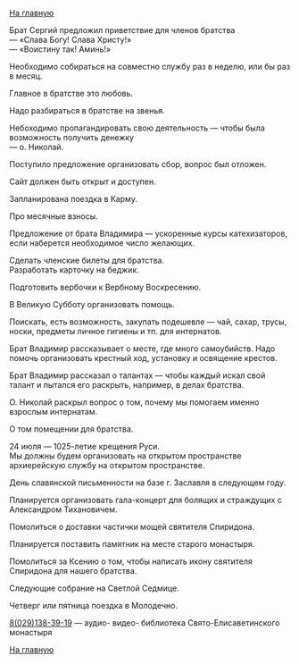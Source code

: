 <meta name="robots" content="noindex, nofollow, noarchive">

[На главную](index.html)

Брат Сергий предложил приветствие для членов братства  
— «Слава Богу! Слава Христу!»  
— «Воистину так! Аминь!»

Необходимо собираться на совместно службу раз в неделю, или бы раз в месяц.

Главное в братстве это любовь.

Надо разбираться в братстве на звенья.

Небоходимо пропагандировать свою деятельность — чтобы была возможность получить денежку  
— о. Николай.

Поступило предложение организовать сбор, вопрос был отложен.

Сайт должен быть открыт и доступен.

Запланирована поездка в Карму.

Про месячные взносы.

Предложение от брата Владимира — ускоренные курсы катехизаторов, если наберется необходимое число желающих.

Сделать членские билеты для братства.  
Разработать карточку на беджик.

Подготовить вербочки к Вербному Воскресению.

В Великую Субботу организовать помощь.

Поискать, есть возможность, закупать подешевле — чай, сахар, трусы, носки, предметы личное гигиены и тп. для интернатов.

Брат Владимир рассказывает о месте, где много самоубийств. Надо помочь организовать крестный ход, установку и освящение крестов.

Брат Владимир рассказал о талантах — чтобы каждый искал свой талант и пытался его раскрыть, например, в делах братства.

О. Николай раскрыл вопрос о том, почему мы помогаем именно взрослым интернатам.

О том помещении для братства.

24 июля — 1025-летие крещения Руси.  
Мы должны будем организовать на открытом пространстве архиерейскую службу на открытом пространстве.

День славянской письменности на базе г. Заславля в следующем году.

Планируется организовать гала-концерт для болящих и страждущих с Александром Тихановичем.

Помолиться о доставки частички мощей святителя Спиридона.

Планируется поставить памятник на месте старого монастыря.

Помолиться за Ксению о том, чтобы написать икону святителя Спиридона для нашего братства.

Следующие собрание на Светлой Седмице.

Четверг или пятница поездка в Молодечно.

[8(029)138-39-19](phone:80291383919) — аудио- видео- библиотека Свято-Елисаветинского монастыря

<!-- Yandex.Metrika counter -->
<script type="text/javascript">
(function (d, w, c) {
    (w[c] = w[c] || []).push(function() {
        try {
            w.yaCounter20900932 = new Ya.Metrika({id:20900932,
                    clickmap:true,
                    accurateTrackBounce:true});
        } catch(e) { }
    });

    var n = d.getElementsByTagName("script")[0],
        s = d.createElement("script"),
        f = function () { n.parentNode.insertBefore(s, n); };
    s.type = "text/javascript";
    s.async = true;
    s.src = (d.location.protocol == "https:" ? "https:" : "http:") + "//mc.yandex.ru/metrika/watch.js";

    if (w.opera == "[object Opera]") {
        d.addEventListener("DOMContentLoaded", f, false);
    } else { f(); }
})(document, window, "yandex_metrika_callbacks");
</script>
<noscript><div><img src="//mc.yandex.ru/watch/20900932" style="position:absolute; left:-9999px;" alt="" /></div></noscript>
<!-- /Yandex.Metrika counter -->

[На главную](index.html)